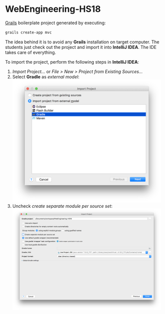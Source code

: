 # WebEngineering-HS18

[Grails](https://grails.org/) boilerplate project generated by executing:
```bash
grails create-app mvc
```
The idea behind it is to avoid any **Grails** installation on target computer. The students just
check out the project and import it into **IntelliJ IDEA**. The IDE takes care of everything.

To import the project, perform the following steps in **IntelliJ IDEA**:

1. _Import Project..._ or _File > New > Project from Existing Sources..._  
1. Select **Gradle** as _external model_:
![Select Gradle Model](import_project.png)
1. Uncheck _create separate module per source set_:
![Select Gradle Model](gradle.png)
